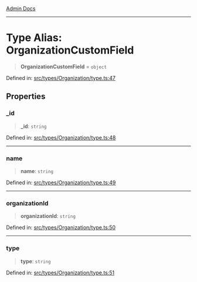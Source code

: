 [Admin Docs](/)

***

# Type Alias: OrganizationCustomField

> **OrganizationCustomField** = `object`

Defined in: [src/types/Organization/type.ts:47](https://github.com/PalisadoesFoundation/talawa-admin/blob/main/src/types/Organization/type.ts#L47)

## Properties

### \_id

> **\_id**: `string`

Defined in: [src/types/Organization/type.ts:48](https://github.com/PalisadoesFoundation/talawa-admin/blob/main/src/types/Organization/type.ts#L48)

***

### name

> **name**: `string`

Defined in: [src/types/Organization/type.ts:49](https://github.com/PalisadoesFoundation/talawa-admin/blob/main/src/types/Organization/type.ts#L49)

***

### organizationId

> **organizationId**: `string`

Defined in: [src/types/Organization/type.ts:50](https://github.com/PalisadoesFoundation/talawa-admin/blob/main/src/types/Organization/type.ts#L50)

***

### type

> **type**: `string`

Defined in: [src/types/Organization/type.ts:51](https://github.com/PalisadoesFoundation/talawa-admin/blob/main/src/types/Organization/type.ts#L51)
